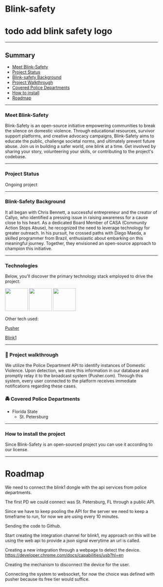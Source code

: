 # Blink-safety
# todo add blink safety logo
___
## Summary
* [Meet Blink-Safety](#meet-blink-safety)
* [Project Status](#project-status)
* [Blink-safety Background](#blink-safety-background)
* [Project Walkthrough](#hammer-project-walkthrough)
* [Covered Police Departments](#oncomingpolicecar-covered-police-departments)
* [How to install](#how-to-install-the-project)
* [Roadmap](#roadmap)

___

### Meet Blink-Safety
Blink-Safety is an open-source initiative empowering communities to break the silence on domestic violence. Through educational resources, survivor support platforms, and creative advocacy campaigns, Blink-Safety aims to educate the public, challenge societal norms, and ultimately prevent future abuse. Join us in building a safer world, one blink at a time. Get involved by sharing your story, volunteering your skills, or contributing to the project's codebase.
___

### Project Status
Ongoing project
___

### Blink-Safety Background
It all began with Chris Bennett, a successful entrepreneur and the creator of Callyo, who identified a pressing issue in raising awareness for a cause close to his heart. As a dedicated Board Member of CASA (Community Action Stops Abuse), he recognized the need to leverage technology for greater outreach. In his pursuit, he crossed paths with Diego Maeda, a skilled programmer from Brazil, enthusiastic about embarking on this meaningful journey. Together, they envisioned an open-source approach to champion this initiative.
___

### Technologies 
Below, you'll discover the primary technology stack employed to drive the project:

<div>
    <img height="75" loading="lazy" src="https://cdn.jsdelivr.net/gh/devicons/devicon/icons/laravel/laravel-plain.svg" />
    <img height="75" loading="lazy" src="https://cdn.jsdelivr.net/gh/devicons/devicon/icons/postgresql/postgresql-original.svg" />
    <img height="75" src="https://cdn.jsdelivr.net/gh/devicons/devicon/icons/github/github-original-wordmark.svg" />
</div>


Other tech used:

[Pusher](https://pusher.com/)

[Blink1](https://blink1.thingm.com/)
___
### :hammer: Project walkthrough
We utilize the Police Department API to identify instances of Domestic Violence. Upon detection, we store this information in our database and promptly relay it to the broadcast system (Pusher.com). Through this system, every user connected to the platform receives immediate notifications regarding these cases.

### :oncoming_police_car: Covered Police Departments
- Florida State
  - St. Petersburg 

___
### How to install the project
Since Blink-Safety is an open-sourced project you can use it according to our license.


___
# Roadmap



We need to connect the blink1 dongle with the api services from police departments.

The first PD we could connect was St. Petersburg, FL through a public API.

Since we have to keep pooling the API for the server we need to keep a timeframe to run, for now we are using every 10
minutes.

Sending the code to Github.

Start creating the integration channel for blink1, my approach on this will be using the web api to provide a json signal
everytime an url is called.

Creating a new integration through a webpage to detect the device.
https://developer.chrome.com/docs/capabilities/usb?hl=en

Creating the mechanism to disconnect the device for the user.

Connecting the system to websocket, for now the choice was defined with pusher because its free tier would suffice.

